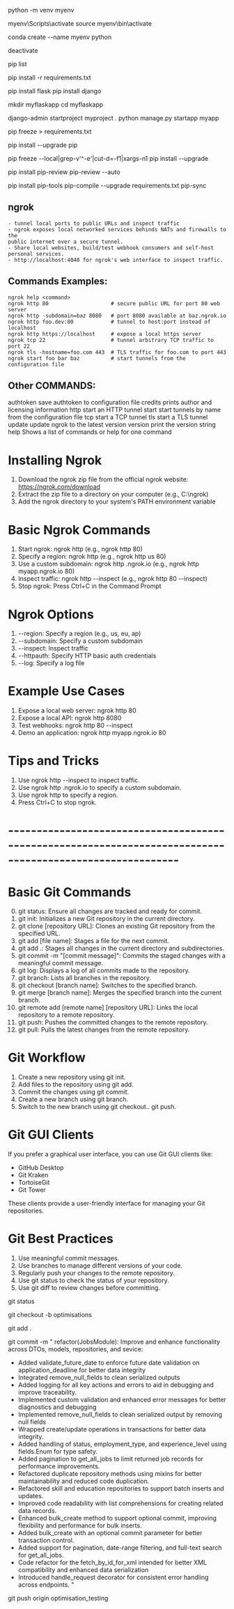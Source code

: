 python -m venv myenv

myenv\Scripts\activate
source myenv\bin\activate

conda create --name myenv python

deactivate

pip list

pip install -r requirements.txt

pip install flask
pip install django

mkdir myflaskapp
cd myflaskapp

django-admin startproject myproject .
python manage.py startapp myapp

pip freeze > requirements.txt

pip install --upgrade pip

pip freeze --local|grep-v'^\-e'|cut-d=-f1|xargs-n1 pip install --upgrade

pip install pip-review
pip-review --auto

pip install pip-tools
pip-compile --upgrade requirements.txt
pip-sync



## ngrok 
    - tunnel local ports to public URLs and inspect traffic
    - ngrok exposes local networked services behinds NATs and firewalls to the
    public internet over a secure tunnel. 
    - Share local websites, build/test webhook consumers and self-host personal services.
    - http://localhost:4040 for ngrok's web interface to inspect traffic.
## Commands Examples:
    ngrok help <command>
    ngrok http 80                    # secure public URL for port 80 web server
    ngrok http -subdomain=baz 8080   # port 8080 available at baz.ngrok.io
    ngrok http foo.dev:80            # tunnel to host:port instead of localhost
    ngrok http https://localhost     # expose a local https server
    ngrok tcp 22                     # tunnel arbitrary TCP traffic to port 22
    ngrok tls -hostname=foo.com 443  # TLS traffic for foo.com to port 443
    ngrok start foo bar baz          # start tunnels from the configuration file
## Other COMMANDS:
   authtoken    save authtoken to configuration file
   credits      prints author and licensing information
   http         start an HTTP tunnel
   start        start tunnels by name from the configuration file
   tcp          start a TCP tunnel
   tls          start a TLS tunnel
   update       update ngrok to the latest version
   version      print the version string
   help         Shows a list of commands or help for one command

# Installing Ngrok
1. Download the ngrok zip file from the official ngrok website: https://ngrok.com/download
2. Extract the zip file to a directory on your computer (e.g., C:\ngrok)
3. Add the ngrok directory to your system's PATH environment variable

# Basic Ngrok Commands
1. Start ngrok: ngrok http <port> (e.g., ngrok http 80)
2. Specify a region: ngrok http <region> <port> (e.g., ngrok http us 80)
3. Use a custom subdomain: ngrok http <subdomain>.ngrok.io <port> (e.g., ngrok http myapp.ngrok.io 80)
4. Inspect traffic: ngrok http <port> --inspect (e.g., ngrok http 80 --inspect)
5. Stop ngrok: Press Ctrl+C in the Command Prompt

# Ngrok Options
1. --region: Specify a region (e.g., us, eu, ap)
2. --subdomain: Specify a custom subdomain
3. --inspect: Inspect traffic
4. --httpauth: Specify HTTP basic auth credentials
5. --log: Specify a log file

# Example Use Cases
1. Expose a local web server: ngrok http 80
2. Expose a local API: ngrok http 8080
3. Test webhooks: ngrok http 80 --inspect
4. Demo an application: ngrok http myapp.ngrok.io 80

# Tips and Tricks
1. Use ngrok http <port> --inspect to inspect traffic.
2. Use ngrok http <subdomain>.ngrok.io <port> to specify a custom subdomain.
3. Use ngrok http <region> <port> to specify a region.
4. Press Ctrl+C to stop ngrok.

# ----------------------------------------------------------------------------------------------------------

# Basic Git Commands
0. git status: Ensure all changes are tracked and ready for commit.
1. git init: Initializes a new Git repository in the current directory.
2. git clone [repository URL]: Clones an existing Git repository from the specified URL.
3. git add [file name]: Stages a file for the next commit.
4. git add .: Stages all changes in the current directory and subdirectories.
5. git commit -m "[commit message]": Commits the staged changes with a meaningful commit message.
6. git log: Displays a log of all commits made to the repository.
7. git branch: Lists all branches in the repository.
8. git checkout [branch name]: Switches to the specified branch.
9. git merge [branch name]: Merges the specified branch into the current branch.
10. git remote add [remote name] [repository URL]: Links the local repository to a remote repository.
11. git push: Pushes the committed changes to the remote repository.
12. git pull: Pulls the latest changes from the remote repository.

# Git Workflow
1. Create a new repository using git init.
2. Add files to the repository using git add.
3. Commit the changes using git commit.
4. Create a new branch using git branch.
5. Switch to the new branch using git checkout.. git push.

# Git GUI Clients
If you prefer a graphical user interface, you can use Git GUI clients like:

- GitHub Desktop
- Git Kraken
- TortoiseGit
- Git Tower

These clients provide a user-friendly interface for managing your Git repositories.

# Git Best Practices
1. Use meaningful commit messages.
2. Use branches to manage different versions of your code.
3. Regularly push your changes to the remote repository.
4. Use git status to check the status of your repository.
5. Use git diff to review changes before committing.

git status

git checkout -b optimisations

git add .

git commit -m "
refactor(JobsModule): Improve and enhance functionality across DTOs, models, repositories, and sevice:
- Added validate_future_date to enforce future date validation on application_deadline for better data integrity
- Integrated remove_null_fields to clean serialized outputs
- Added logging for all key actions and errors to aid in debugging and improve traceability.
- Implemented custom validation and enhanced error messages for better diagnostics and debugging
- Implemented remove_null_fields to clean serialized output by removing null fields
- Wrapped create/update operations in transactions for better data integrity.
- Added handling of status, employment_type, and experience_level using fields.Enum for type safety.
- Added pagination to get_all_jobs to limit returned job records for performance improvements.
- Refactored duplicate repository methods using mixins for better maintainability and reduced code duplication.
- Refactored skill and education repositories to support batch inserts and updates.
- Improved code readability with list comprehensions for creating related data records.
- Enhanced bulk_create method to support optional commit, improving flexibility and performance for bulk inserts.
- Added bulk_create with an optional commit parameter for better transaction control.
- Added support for pagination, date-range filtering, and full-text search for get_all_jobs.
- Code refactor for the fetch_by_id_for_xml intended for better XML compatibility and enhanced data serialization
- Introduced handle_request decorator for consistent error handling across endpoints.
"

git push origin optimisation_testing